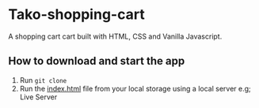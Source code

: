 # Tako-shopping-cart

A shopping cart cart built with HTML, CSS and Vanilla Javascript.

## How to download and start the app 

1. Run ```git clone```
2. Run the [index.html](shopping-cart/index.html) file from your local storage using a local server e.g; Live Server 
